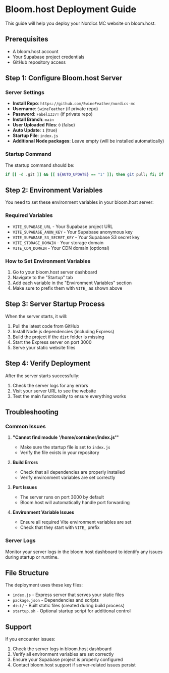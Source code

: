 # Bloom.host Deployment Guide

This guide will help you deploy your Nordics MC website on bloom.host.

## Prerequisites

- A bloom.host account
- Your Supabase project credentials
- GitHub repository access

## Step 1: Configure Bloom.host Server

### Server Settings
- **Install Repo**: `https://github.com/SwineFeather/nordics-mc`
- **Username**: `SwineFeather` (if private repo)
- **Password**: `Fabel1337!` (if private repo)
- **Install Branch**: `main`
- **User Uploaded Files**: `0` (false)
- **Auto Update**: `1` (true)
- **Startup File**: `index.js`
- **Additional Node packages**: Leave empty (will be installed automatically)

### Startup Command
The startup command should be:
```bash
if [[ -d .git ]] && [[ ${AUTO_UPDATE} == "1" ]]; then git pull; fi; if [[ ! -z ${NODE_PACKAGES} ]]; then /usr/local/bin/npm install ${NODE_PACKAGES}; fi; if [ -f /home/container/package.json ]; then /usr/local/bin/npm install --production; fi; /usr/local/bin/node /home/container/index.js
```

## Step 2: Environment Variables

You need to set these environment variables in your bloom.host server:

### Required Variables
- `VITE_SUPABASE_URL` - Your Supabase project URL
- `VITE_SUPABASE_ANON_KEY` - Your Supabase anonymous key
- `VITE_SUPABASE_S3_SECRET_KEY` - Your Supabase S3 secret key
- `VITE_STORAGE_DOMAIN` - Your storage domain
- `VITE_CDN_DOMAIN` - Your CDN domain (optional)

### How to Set Environment Variables
1. Go to your bloom.host server dashboard
2. Navigate to the "Startup" tab
3. Add each variable in the "Environment Variables" section
4. Make sure to prefix them with `VITE_` as shown above

## Step 3: Server Startup Process

When the server starts, it will:
1. Pull the latest code from GitHub
2. Install Node.js dependencies (including Express)
3. Build the project if the `dist` folder is missing
4. Start the Express server on port 3000
5. Serve your static website files

## Step 4: Verify Deployment

After the server starts successfully:
1. Check the server logs for any errors
2. Visit your server URL to see the website
3. Test the main functionality to ensure everything works

## Troubleshooting

### Common Issues

1. **"Cannot find module '/home/container/index.js'"**
   - Make sure the startup file is set to `index.js`
   - Verify the file exists in your repository

2. **Build Errors**
   - Check that all dependencies are properly installed
   - Verify environment variables are set correctly

3. **Port Issues**
   - The server runs on port 3000 by default
   - Bloom.host will automatically handle port forwarding

4. **Environment Variable Issues**
   - Ensure all required Vite environment variables are set
   - Check that they start with `VITE_` prefix

### Server Logs
Monitor your server logs in the bloom.host dashboard to identify any issues during startup or runtime.

## File Structure

The deployment uses these key files:
- `index.js` - Express server that serves your static files
- `package.json` - Dependencies and scripts
- `dist/` - Built static files (created during build process)
- `startup.sh` - Optional startup script for additional control

## Support

If you encounter issues:
1. Check the server logs in bloom.host dashboard
2. Verify all environment variables are set correctly
3. Ensure your Supabase project is properly configured
4. Contact bloom.host support if server-related issues persist
